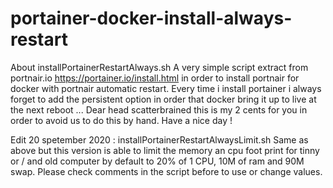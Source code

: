 # portainer-docker-install-always-restart

About installPortainerRestartAlways.sh
A very simple script extract from portnair.io https://portainer.io/install.html in order to install portnair for docker with portnair automatic restart.
Every time i install portainer i always forget to add the persistent option in order that docker bring it up to live at the next reboot ...
Dear head scatterbrained this is my 2 cents for you in order to avoid us to do this by hand.
Have a nice day !


Edit 20 spetember 2020 :
installPortainerRestartAlwaysLimit.sh
Same as above but this version is able to limit the memory an cpu foot print for tinny or / and old computer by default to 20% of 1 CPU, 10M of ram and 90M swap.
Please check comments in the script before to use or change values. 


